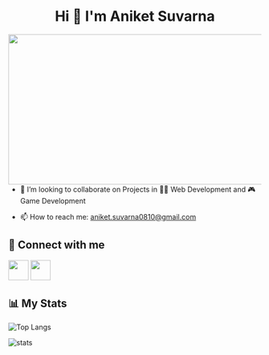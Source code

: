 <h1 align="center">Hi 👋 I'm Aniket Suvarna</h1>

<!-- **Aniket-Suvarna/Aniket-Suvarna** is a ✨ _special_ ✨ repository because its `README.md` (this file) appears on your GitHub profile.

Here are some ideas to get you started: -->

<img align="right" width="560" height="300" src="https://user-images.githubusercontent.com/87710609/217566086-49ee9890-0921-4b47-9781-85cd8177a821.jpg">
<br></br>


<!-- - 🔭 I’m currently working on ...
- 🌱 I’m currently learning ...
- 🤔 I’m looking for help with ...
- 💬 Ask me about ... -->


- 👯 I’m looking to collaborate on Projects in :man_technologist: Web Development and 🎮 Game Development

- 📫 How to reach me: aniket.suvarna0810@gmail.com
<!-- - 😄 Pronouns: ...
- ⚡ Fun fact: ... -->

## 🤝 Connect with me

<div>
  <a href="https://www.instagram.com/aniket_suvarna/"><img src="https://user-images.githubusercontent.com/87710609/217555106-ea4e89dd-22a4-49df-88a8-a9c66dbcb59b.png" width="40" height="40"></a>
  <a href="https://www.linkedin.com/in/aniket-suvarna-082556230/"><img src="https://user-images.githubusercontent.com/87710609/217554605-e7f59749-a928-4931-8df1-55c18929ce9d.png" width="40" height="40"></a>
</div>


## 📊 My Stats
![Top Langs](https://github-readme-stats.vercel.app/api/top-langs/?username=Aniket-Suvarna&langs_count=10)

![stats](https://github-readme-stats.vercel.app/api?username=Aniket-Suvarna&theme=buefy&show_icons=true)


